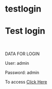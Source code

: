 # testlogin

<h1>Test login</h1>
<br>
<p>DATA FOR LOGIN</p>
<p>User: admin</p>
<p>Password: admin</p>
<p>To access <a href="https://rubenmrdev.github.io/testlogin/">Click Here</a></p>
